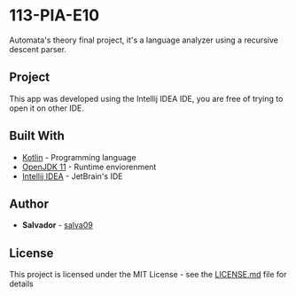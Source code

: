 # 113-PIA-E10

Automata's theory final project, it's a language analyzer using a recursive descent parser.

## Project

This app was developed using the Intellij IDEA IDE, you are free of trying to open it on other IDE.

## Built With

* [Kotlin](https://kotlinlang.org/) - Programming language
* [OpenJDK 11](https://openjdk.java.net/) - Runtime enviorenment
* [Intellij IDEA](https://www.jetbrains.com/idea/) - JetBrain's IDE

## Author

* **Salvador** - [salva09](https://github.com/salva09)

## License

This project is licensed under the MIT License - see the [LICENSE.md](LICENSE) file for details
